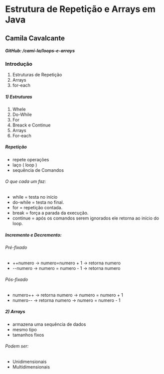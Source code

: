 # Estrutura de Repetição e Arrays em Java## Camila Cavalcante##### GitHub: /cami-la/loops-e-arrays### Introdução1. Estruturas de Repetição2. Arrays3. for-each##### 1) Estruturas1. Whele2. Do-While3. For4. Breack e Continue5. Arrays6. For-each##### Repetição- repete operações- laço ( loop )- sequência de Comandos###### O que cada um faz:- while = testa no início- do-while = testa no final.- for = repetição contada.- break = força a parada da execução.- continue = após os comandos serem ignorados ele retorna ao início do loop.##### Incremento e Decremento:###### Pré-fixado- ++numero -> numero=numero + 1 -> retorna numero- --numero -> numero = numero - 1 -> retorna numero###### Pós-fixado- numero++ -> retorna numero -> numero = numero + 1- numero-- -> retorna numero -> numero = numero - 1##### 2) Arrays- armazena uma sequência de dados- mesmo tipo- tamanhos fixos###### Podem ser:- Unidimensionais- Multidimensionais